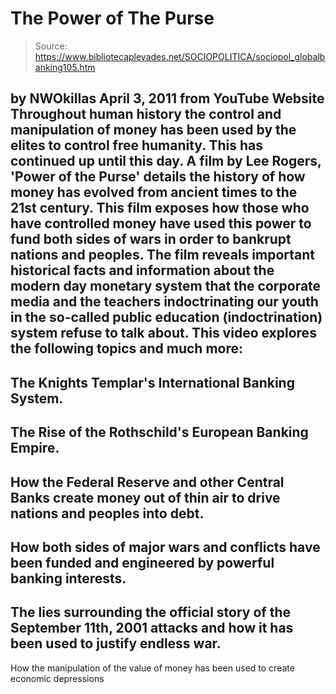 # The Power of The Purse

> Source: https://www.bibliotecapleyades.net/SOCIOPOLITICA/sociopol_globalbanking105.htm

by
NWOkillas
April 3, 2011
from
YouTube Website
Throughout human history the control and manipulation of money has been used
by the elites to control free humanity. This has continued up until this
day.
A film by
Lee Rogers, 'Power of the Purse' details the history of how money has evolved from
ancient times to the 21st century. This film exposes how those who have
controlled money have used this power to fund both sides of wars in order to
bankrupt nations and peoples.
The film reveals important historical facts
and information about the modern day monetary system that the
corporate
media and the teachers indoctrinating our youth in the so-called
public
education (indoctrination) system refuse to talk about.
This video explores the following
topics and much more:
-
The
Knights Templar's International Banking System.
-
The Rise of
the Rothschild's European Banking Empire.
-
How
the Federal
Reserve and other Central Banks create money out of thin air to drive
nations and peoples into debt.
-
How both sides of major wars and conflicts
have been funded and engineered by powerful banking interests.
-
The lies
surrounding the official story of the
September 11th, 2001 attacks and how
it has been used to justify endless war.
-
How the manipulation of the value
of money has been used to create
economic depressions
